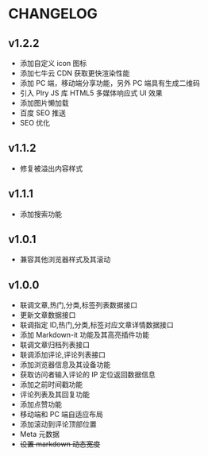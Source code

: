# CHANGELOG

## v1.2.2

- 添加自定义 icon 图标
- 添加七牛云 CDN 获取更快渲染性能
- 添加 PC 端，移动端分享功能，另外 PC 端具有生成二维码
- 引入 Plry JS 库 HTML5 多媒体响应式 UI 效果
- 添加图片懒加载
- 百度 SEO 推送
- SEO 优化

## v1.1.2

- 修复被溢出内容样式

## v1.1.1

- 添加搜索功能

## v1.0.1

- 兼容其他浏览器样式及其滚动

## v1.0.0

- 联调文章,热门,分类,标签列表数据接口
- 更新文章数据接口
- 联调指定 ID,热门,分类,标签对应文章详情数据接口
- 添加 Markdown-it 功能及其高亮插件功能
- 联调文章归档列表接口
- 联调添加评论,评论列表接口
- 添加浏览器信息及其设备功能
- 获取访问者输入评论的 IP 定位返回数据信息
- 添加之前时间戳功能
- 评论列表及其回复功能
- 添加点赞功能
- 移动端和 PC 端自适应布局
- 添加滚动到评论顶部位置
- Meta 元数据
- ~~设置 markdown 动态宽度~~
